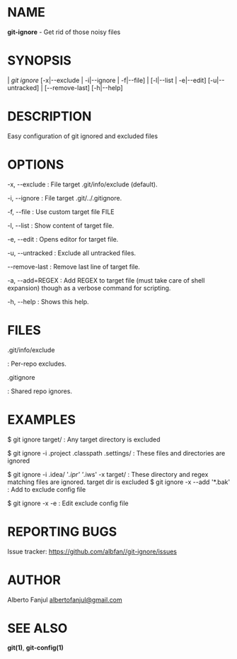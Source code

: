 # NAME

**git-ignore** - Get rid of those noisy files

# SYNOPSIS

| *git* *ignore* [-x|--exclude | -i|--ignore | -f|--file]
|            [-l|--list | -e|--edit] [-u|--untracked]
|            [--remove-last] [-h|--help]

# DESCRIPTION

Easy configuration of git ignored and excluded files

# OPTIONS

-x, --exclude
:   File target .git/info/exclude (default).

-i, --ignore
:   File target .git/../.gitignore.

-f, --file
:   Use custom target file FILE

-l, --list
:   Show content of target file.

-e, --edit
:   Opens editor for target file.

-u, --untracked
:   Exclude all untracked files.

--remove-last
:   Remove last line of target file.

-a, --add=REGEX
:   Add REGEX to target file (must take care of shell expansion) though as a verbose command for scripting.

-h, --help
:   Shows this help.

# FILES

.git/info/exclude

:   Per-repo excludes.

.gitignore

:   Shared repo ignores.

# EXAMPLES

$ git ignore target/
: Any target directory is excluded

$ git ignore -i .project .classpath .settings/
: These files and directories are ignored 

$ git ignore -i .idea/ '*.ipr' '*.iws' -x target/
: These directory and regex matching files are ignored. target dir is excluded
$ git ignore -x --add '*.bak'
: Add to exclude config file

$ git ignore -x -e
: Edit exclude config file

# REPORTING BUGS

Issue tracker: <https://github.com/albfan//git-ignore/issues>

# AUTHOR

Alberto Fanjul <albertofanjul@gmail.com>

# SEE ALSO

**git(1)**, **git-config(1)**
